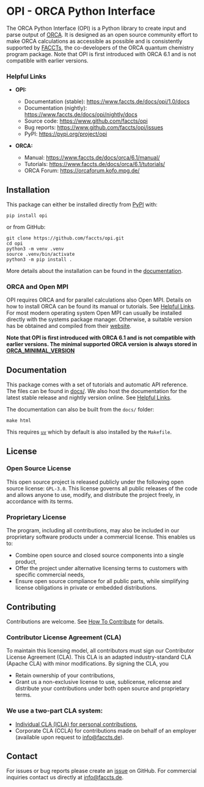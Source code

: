 # OPI - ORCA Python Interface

The ORCA Python Interface (OPI) is a Python library to create input and parse output of [ORCA](https://www.faccts.de/orca/). It is designed as an open source community effort to make ORCA calculations as accessible as possible and is consistently supported by [FACCTs](https://www.faccts.de/), the co-developers of the ORCA quantum chemistry program package. Note that OPI is first introduced with ORCA 6.1 and is not compatible with earlier versions.

### Helpful Links

- **OPI:**

  - Documentation (stable): https://www.faccts.de/docs/opi/1.0/docs
  - Documentation (nightly): https://www.faccts.de/docs/opi/nightly/docs
  - Source code: https://www.github.com/faccts/opi
  - Bug reports: https://www.github.com/faccts/opi/issues
  - PyPI: https://pypi.org/project/opi

- **ORCA:**

  - Manual: https://www.faccts.de/docs/orca/6.1/manual/
  - Tutorials: https://www.faccts.de/docs/orca/6.1/tutorials/
  - ORCA Forum: https://orcaforum.kofo.mpg.de/

## Installation

This package can either be installed directly from [PyPI](https://pypi.org/project/opi) with:

```
pip install opi
```

or from GitHub:

```
git clone https://github.com/faccts/opi.git
cd opi
python3 -m venv .venv
source .venv/bin/activate
python3 -m pip install .
```

More details about the installation can be found in the [documentation](https://www.faccts.de/docs/opi/1.0/docs/contents/install.html).

### ORCA and Open MPI

OPI requires ORCA and for parallel calculations also Open MPI.
Details on how to install ORCA can be found its manual or tutorials. See [Helpful Links](#Helpful-Links).
For most modern operating system Open MPI can usually be installed directly with the systems package manager.
Otherwise, a suitable version has be obtained and compiled from their [website](https://www.open-mpi.org/).

**Note that OPI is first introduced with ORCA 6.1 and is not compatible with earlier versions.
The minimal supported ORCA version is always stored in [ORCA_MINIMAL_VERSION](https://github.com/faccts/opi/blob/main/src/opi/__init__.py)**

## Documentation

This package comes with a set of tutorials and automatic API reference.
The files can be found in [docs/](https://github.com/faccts/opi/tree/main/docs).
We also host the documentation for the latest stable release and nightly version online.
See [Helpful Links](#Helpful-Links).

The documentation can also be built from the `docs/` folder:

```
make html
```

This requires [`uv`](https://github.com/astral-sh/uv) which by default is also installed by the `Makefile`.

## License

### Open Source License

This open source project is released publicly under the following open source license: `GPL-3.0`. This license governs all public releases of the code and allows anyone to use, modify, and distribute the project freely, in accordance with its terms.

### Proprietary License

The program, including all contributions, may also be included in our proprietary software products under a commercial license.
This enables us to:

- Combine open source and closed source components into a single product,
- Offer the project under alternative licensing terms to customers with specific commercial needs,
- Ensure open source compliance for all public parts, while simplifying license obligations in private or embedded distributions.

## Contributing

Contributions are welcome. See [How To Contribute](https://www.faccts.de/docs/opi/nightly/docs/contents/how_to_contribute.html) for details.

### Contributor License Agreement (CLA)

To maintain this licensing model, all contributors must sign our Contributor License Agreement (CLA).
This CLA is an adapted industry-standard CLA (Apache CLA) with minor modifications. By signing the CLA, you

- Retain ownership of your contributions,
- Grant us a non-exclusive license to use, sublicense, relicense and distribute your contributions under both open source and proprietary terms.

### We use a two-part CLA system:

- [Individual CLA (ICLA) for personal contributions](CLA.md),
- Corporate CLA (CCLA) for contributions made on behalf of an employer (available upon request to info@faccts.de).

## Contact

For issues or bug reports please create an [issue](https://www.github.com/faccts/opi/issues) on GitHub.
For commercial inquiries contact us directly at [info@faccts.de](mailto:info@faccts.de).
